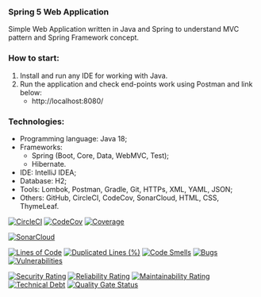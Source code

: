 ### Spring 5 Web Application
Simple Web Application written in Java and Spring to understand MVC pattern and Spring Framework concept.



### How to start:
1. Install and run any IDE for working with Java.
2. Run the application and check end-points work using Postman and link below:
   - http://localhost:8080/



### Technologies:
- Programming language: Java 18;
- Frameworks:
  - Spring (Boot, Core, Data, WebMVC, Test);
  - Hibernate.
- IDE: IntelliJ IDEA;
- Database: H2;
- Tools: Lombok, Postman, Gradle, Git, HTTPs, XML, YAML, JSON;
- Others: GitHub, CircleCI, CodeCov, SonarCloud, HTML, CSS, ThymeLeaf.

[![CircleCI](https://circleci.com/gh/Crazy-pro/spring5-web-app.svg?style=svg)](https://app.circleci.com/gh/Crazy-pro/spring5-web-app)
[![CodeCov](https://codecov.io/gh/Crazy-pro/spring5-web-app/branch/master/graph/badge.svg)](https://codecov.io/gh/Crazy-pro/spring5-web-app)
[![Coverage](https://sonarcloud.io/api/project_badges/measure?project=Crazy-pro_spring5-web-app&metric=coverage)](https://sonarcloud.io/summary/new_code?id=Crazy-pro_spring5-web-app)

[![SonarCloud](https://sonarcloud.io/images/project_badges/sonarcloud-black.svg)](https://sonarcloud.io/summary/new_code?id=Crazy-pro_spring5-web-app)

[![Lines of Code](https://sonarcloud.io/api/project_badges/measure?project=Crazy-pro_spring5-web-app&metric=ncloc)](https://sonarcloud.io/summary/new_code?id=Crazy-pro_spring5-web-app)
[![Duplicated Lines (%)](https://sonarcloud.io/api/project_badges/measure?project=Crazy-pro_spring5-web-app&metric=duplicated_lines_density)](https://sonarcloud.io/summary/new_code?id=Crazy-pro_spring5-web-app)
[![Code Smells](https://sonarcloud.io/api/project_badges/measure?project=Crazy-pro_spring5-web-app&metric=code_smells)](https://sonarcloud.io/summary/new_code?id=Crazy-pro_spring5-web-app)
[![Bugs](https://sonarcloud.io/api/project_badges/measure?project=Crazy-pro_spring5-web-app&metric=bugs)](https://sonarcloud.io/summary/new_code?id=Crazy-pro_spring5-web-app)
[![Vulnerabilities](https://sonarcloud.io/api/project_badges/measure?project=Crazy-pro_spring5-web-app&metric=vulnerabilities)](https://sonarcloud.io/summary/new_code?id=Crazy-pro_spring5-web-app)

[![Security Rating](https://sonarcloud.io/api/project_badges/measure?project=Crazy-pro_spring5-web-app&metric=security_rating)](https://sonarcloud.io/summary/new_code?id=Crazy-pro_spring5-web-app)
[![Reliability Rating](https://sonarcloud.io/api/project_badges/measure?project=Crazy-pro_spring5-web-app&metric=reliability_rating)](https://sonarcloud.io/summary/new_code?id=Crazy-pro_spring5-web-app)
[![Maintainability Rating](https://sonarcloud.io/api/project_badges/measure?project=Crazy-pro_spring5-web-app&metric=sqale_rating)](https://sonarcloud.io/summary/new_code?id=Crazy-pro_spring5-web-app)
[![Technical Debt](https://sonarcloud.io/api/project_badges/measure?project=Crazy-pro_spring5-web-app&metric=sqale_index)](https://sonarcloud.io/summary/new_code?id=Crazy-pro_spring5-web-app)
[![Quality Gate Status](https://sonarcloud.io/api/project_badges/measure?project=Crazy-pro_spring5-web-app&metric=alert_status)](https://sonarcloud.io/summary/new_code?id=Crazy-pro_spring5-web-app)
